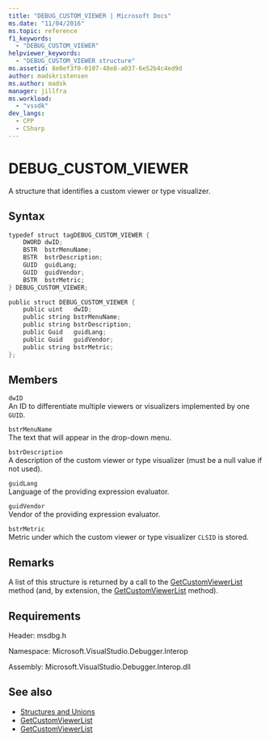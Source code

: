 ```yaml
---
title: "DEBUG_CUSTOM_VIEWER | Microsoft Docs"
ms.date: "11/04/2016"
ms.topic: reference
f1_keywords:
  - "DEBUG_CUSTOM_VIEWER"
helpviewer_keywords:
  - "DEBUG_CUSTOM_VIEWER structure"
ms.assetid: 8e0ef3f0-0107-48e8-a037-6e52b4c4ed9d
author: madskristensen
ms.author: madsk
manager: jillfra
ms.workload:
  - "vssdk"
dev_langs:
  - CPP
  - CSharp
---
```

# DEBUG_CUSTOM_VIEWER
A structure that identifies a custom viewer or type visualizer.

## Syntax

```cpp
typedef struct tagDEBUG_CUSTOM_VIEWER {
    DWORD dwID;
    BSTR  bstrMenuName;
    BSTR  bstrDescription;
    GUID  guidLang;
    GUID  guidVendor;
    BSTR  bstrMetric;
} DEBUG_CUSTOM_VIEWER;
```

```csharp
public struct DEBUG_CUSTOM_VIEWER {
    public uint   dwID;
    public string bstrMenuName;
    public string bstrDescription;
    public Guid   guidLang;
    public Guid   guidVendor;
    public string bstrMetric;
};
```

## Members
`dwID`\
An ID to differentiate multiple viewers or visualizers implemented by one `GUID`.

`bstrMenuName`\
The text that will appear in the drop-down menu.

`bstrDescription`\
A description of the custom viewer or type visualizer (must be a null value if not used).

`guidLang`\
Language of the providing expression evaluator.

`guidVendor`\
Vendor of the providing expression evaluator.

`bstrMetric`\
Metric under which the custom viewer or type visualizer `CLSID` is stored.

## Remarks
A list of this structure is returned by a call to the [GetCustomViewerList](../../../extensibility/debugger/reference/idebugproperty3-getcustomviewerlist.md) method (and, by extension, the [GetCustomViewerList](../../../extensibility/debugger/reference/ieevisualizerservice-getcustomviewerlist.md) method).

## Requirements
Header: msdbg.h

Namespace: Microsoft.VisualStudio.Debugger.Interop

Assembly: Microsoft.VisualStudio.Debugger.Interop.dll

## See also
- [Structures and Unions](../../../extensibility/debugger/reference/structures-and-unions.md)
- [GetCustomViewerList](../../../extensibility/debugger/reference/idebugproperty3-getcustomviewerlist.md)
- [GetCustomViewerList](../../../extensibility/debugger/reference/ieevisualizerservice-getcustomviewerlist.md)
